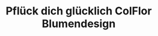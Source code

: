 ---
title: "Pflück dich glücklich ColFlor Blumendesign"
url: /koeln/pflueck-dich-gluecklich-colflor-blumendesign/
shop: Blumen
---